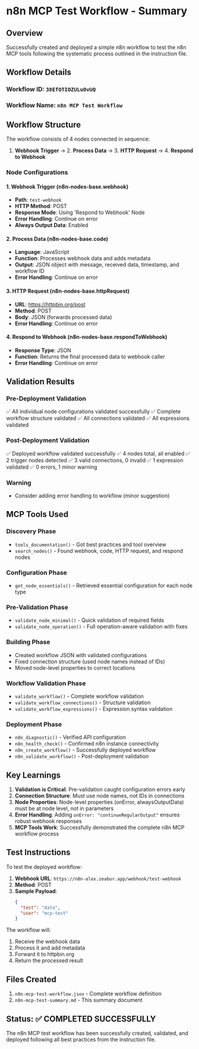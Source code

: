 # n8n MCP Test Workflow - Summary

## Overview
Successfully created and deployed a simple n8n workflow to test the n8n MCP tools following the systematic process outlined in the instruction file.

## Workflow Details

### Workflow ID: `38EfOTIOZULuOvUQ`
### Workflow Name: `n8n MCP Test Workflow`

## Workflow Structure

The workflow consists of 4 nodes connected in sequence:

1. **Webhook Trigger** → 2. **Process Data** → 3. **HTTP Request** → 4. **Respond to Webhook**

### Node Configurations

#### 1. Webhook Trigger (n8n-nodes-base.webhook)
- **Path**: `test-webhook`
- **HTTP Method**: POST
- **Response Mode**: Using 'Respond to Webhook' Node
- **Error Handling**: Continue on error
- **Always Output Data**: Enabled

#### 2. Process Data (n8n-nodes-base.code)
- **Language**: JavaScript
- **Function**: Processes webhook data and adds metadata
- **Output**: JSON object with message, received data, timestamp, and workflow ID
- **Error Handling**: Continue on error

#### 3. HTTP Request (n8n-nodes-base.httpRequest)
- **URL**: https://httpbin.org/post
- **Method**: POST
- **Body**: JSON (forwards processed data)
- **Error Handling**: Continue on error

#### 4. Respond to Webhook (n8n-nodes-base.respondToWebhook)
- **Response Type**: JSON
- **Function**: Returns the final processed data to webhook caller
- **Error Handling**: Continue on error

## Validation Results

### Pre-Deployment Validation
✅ All individual node configurations validated successfully
✅ Complete workflow structure validated
✅ All connections validated
✅ All expressions validated

### Post-Deployment Validation
✅ Deployed workflow validated successfully
✅ 4 nodes total, all enabled
✅ 2 trigger nodes detected
✅ 3 valid connections, 0 invalid
✅ 1 expression validated
✅ 0 errors, 1 minor warning

### Warning
- Consider adding error handling to workflow (minor suggestion)

## MCP Tools Used

### Discovery Phase
- `tools_documentation()` - Got best practices and tool overview
- `search_nodes()` - Found webhook, code, HTTP request, and respond nodes

### Configuration Phase
- `get_node_essentials()` - Retrieved essential configuration for each node type

### Pre-Validation Phase
- `validate_node_minimal()` - Quick validation of required fields
- `validate_node_operation()` - Full operation-aware validation with fixes

### Building Phase
- Created workflow JSON with validated configurations
- Fixed connection structure (used node names instead of IDs)
- Moved node-level properties to correct locations

### Workflow Validation Phase
- `validate_workflow()` - Complete workflow validation
- `validate_workflow_connections()` - Structure validation
- `validate_workflow_expressions()` - Expression syntax validation

### Deployment Phase
- `n8n_diagnostic()` - Verified API configuration
- `n8n_health_check()` - Confirmed n8n instance connectivity
- `n8n_create_workflow()` - Successfully deployed workflow
- `n8n_validate_workflow()` - Post-deployment validation

## Key Learnings

1. **Validation is Critical**: Pre-validation caught configuration errors early
2. **Connection Structure**: Must use node names, not IDs in connections
3. **Node Properties**: Node-level properties (onError, alwaysOutputData) must be at node level, not in parameters
4. **Error Handling**: Adding `onError: "continueRegularOutput"` ensures robust webhook responses
5. **MCP Tools Work**: Successfully demonstrated the complete n8n MCP workflow process

## Test Instructions

To test the deployed workflow:

1. **Webhook URL**: `https://n8n-alex.zeabur.app/webhook/test-webhook`
2. **Method**: POST
3. **Sample Payload**:
   ```json
   {
     "test": "data",
     "user": "mcp-test"
   }
   ```

The workflow will:
1. Receive the webhook data
2. Process it and add metadata
3. Forward it to httpbin.org
4. Return the processed result

## Files Created

1. `n8n-mcp-test-workflow.json` - Complete workflow definition
2. `n8n-mcp-test-summary.md` - This summary document

## Status: ✅ COMPLETED SUCCESSFULLY

The n8n MCP test workflow has been successfully created, validated, and deployed following all best practices from the instruction file.
